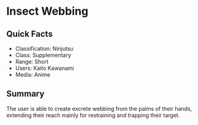 # Insect Webbing

## Quick Facts
- Classification: Ninjutsu
- Class: Supplementary
- Range: Short
- Users: Kaito Kawanami
- Media: Anime

## Summary
The user is able to create excrete webbing from the palms of their hands, extending their reach mainly for restraining and trapping their target.

